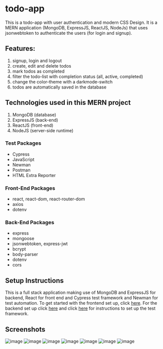 # todo-app
This is a todo-app with user authentication and modern CSS Design. 
It is a MERN application (MongoDB, ExpressJS, ReactJS, NodeJs) that uses jsonwebtoken to authenticate the users (for login and signup).
## Features:
1. signup, login and logout
2. create, edit and delete todos
3. mark todos as completed
4. filter the todo-list with completion status (all, active, completed)
5. change the color-theme with a darkmode-switch
6. todos are automatically saved in the database
   
## Technologies used in this MERN project
1. MongoDB (database)
2. ExpressJS (back-end)
3. ReactJS (front-end)
4. NodeJS (server-side runtime)

### Test Packages
- Cypress
- JavaScript
- Newman
- Postman
- HTML Extra Reporter
   
### Front-End Packages
- react, react-dom, react-router-dom
- axios
- dotenv
  
### Back-End Packages
- express
- mongoose
- jsonwebtoken, express-jwt
- bcrypt
- body-parser
- dotenv
- cors

## Setup Instructions
This is a full stack application making use of MongoDB and ExpressJS for backend, React for front end and Cypress test framework and Newman for test automation. To get started with the frontend set up, click [here](/client/README.md). For the backend set up click [here](/server/README.md) and click [here](/test/README.md) for instructions to set up the test framework.
  
## Screenshots
![image](https://github.com/Fabian04HV/react-todo-app/assets/84227257/5c925af0-6964-4943-8aa7-a11ed6e8b298)
![image](https://github.com/Fabian04HV/react-todo-app/assets/84227257/5042c6af-b602-477a-a9cf-77641cdf28b4)
![image](https://github.com/Fabian04HV/react-todo-app/assets/84227257/08df78b7-fe74-452f-b536-bf3016dd3617)
![image](https://github.com/Fabian04HV/react-todo-app/assets/84227257/58bab384-e7de-4e90-852a-83b0326fc99b)
![image](https://github.com/Fabian04HV/react-todo-app/assets/84227257/199da996-946b-4394-846a-66806e29edfb)
![image](https://github.com/Fabian04HV/react-todo-app/assets/84227257/903b61c3-b258-403d-af01-bd1054975b25)
![image](https://github.com/Fabian04HV/react-todo-app/assets/84227257/a521a6b0-0aa1-44f0-8ff6-c8b24a6e9506)

